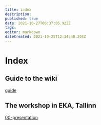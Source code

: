 ```yaml
---
title: index
description: 
published: true
date: 2021-10-27T06:37:05.922Z
tags: 
editor: markdown
dateCreated: 2021-10-25T12:34:40.204Z
---
```


# Index

## Guide to the wiki
[guide](/en/guide)

## The workshop in EKA, Tallinn
[00-presentation](/en/WORKSHOP/EKA-workshop/00-presentation)